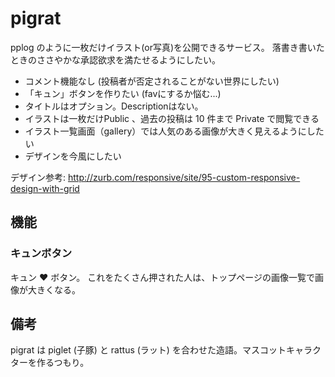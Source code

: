 # pigrat

pplog のように一枚だけイラスト(or写真)を公開できるサービス。
落書き書いたときのささやかな承認欲求を満たせるようにしたい。

- コメント機能なし (投稿者が否定されることがない世界にしたい)
- 「キュン」ボタンを作りたい (favにするか悩む...)
- タイトルはオプション。Descriptionはない。
- イラストは一枚だけPublic 、過去の投稿は 10 件まで Private で閲覧できる
- イラスト一覧画面（gallery）では人気のある画像が大きく見えるようにしたい
- デザインを今風にしたい 

デザイン参考: http://zurb.com/responsive/site/95-custom-responsive-design-with-grid

## 機能

### キュンボタン

キュン :heart: ボタン。
これをたくさん押された人は、トップページの画像一覧で画像が大きくなる。

## 備考

pigrat は piglet (子豚) と rattus (ラット) を合わせた造語。マスコットキャラクターを作るつもり。
